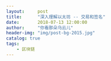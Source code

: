```yaml
---
layout:     post
title:      "深入理解以太坊 -- 交易和签名"
date:       2018-07-13 12:00:00
author:     "你看那朵乌云儿"
header-img: "img/post-bg-2015.jpg"
catalog: true
tags:
    - 区块链
---
```






